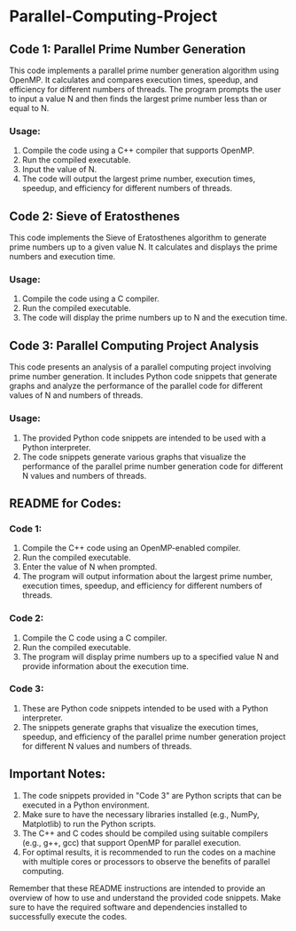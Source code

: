 # Parallel-Computing-Project

## Code 1: Parallel Prime Number Generation

This code implements a parallel prime number generation algorithm using OpenMP. It calculates and compares execution times, speedup, and efficiency for different numbers of threads. The program prompts the user to input a value N and then finds the largest prime number less than or equal to N.

### Usage:
1. Compile the code using a C++ compiler that supports OpenMP.
2. Run the compiled executable.
3. Input the value of N.
4. The code will output the largest prime number, execution times, speedup, and efficiency for different numbers of threads.

## Code 2: Sieve of Eratosthenes

This code implements the Sieve of Eratosthenes algorithm to generate prime numbers up to a given value N. It calculates and displays the prime numbers and execution time.

### Usage:
1. Compile the code using a C compiler.
2. Run the compiled executable.
3. The code will display the prime numbers up to N and the execution time.

## Code 3: Parallel Computing Project Analysis

This code presents an analysis of a parallel computing project involving prime number generation. It includes Python code snippets that generate graphs and analyze the performance of the parallel code for different values of N and numbers of threads.

### Usage:
1. The provided Python code snippets are intended to be used with a Python interpreter.
2. The code snippets generate various graphs that visualize the performance of the parallel prime number generation code for different N values and numbers of threads.

## README for Codes:

### Code 1:
1. Compile the C++ code using an OpenMP-enabled compiler.
2. Run the compiled executable.
3. Enter the value of N when prompted.
4. The program will output information about the largest prime number, execution times, speedup, and efficiency for different numbers of threads.

### Code 2:
1. Compile the C code using a C compiler.
2. Run the compiled executable.
3. The program will display prime numbers up to a specified value N and provide information about the execution time.

### Code 3:
1. These are Python code snippets intended to be used with a Python interpreter.
2. The snippets generate graphs that visualize the execution times, speedup, and efficiency of the parallel prime number generation project for different N values and numbers of threads.

## Important Notes:

1. The code snippets provided in "Code 3" are Python scripts that can be executed in a Python environment.
2. Make sure to have the necessary libraries installed (e.g., NumPy, Matplotlib) to run the Python scripts.
3. The C++ and C codes should be compiled using suitable compilers (e.g., g++, gcc) that support OpenMP for parallel execution.
4. For optimal results, it is recommended to run the codes on a machine with multiple cores or processors to observe the benefits of parallel computing.

Remember that these README instructions are intended to provide an overview of how to use and understand the provided code snippets. Make sure to have the required software and dependencies installed to successfully execute the codes.
